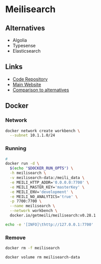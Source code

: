 # Meilisearch

<!--
https://github.com/ElektronPlus/school-website
https://github.com/Okampus/okampus
https://github.com/Console45/nest-meilisearch
-->

## Alternatives

- Algolia
- Typesense
- Elasticsearch

## Links

- [Code Repository](https://github.com/meilisearch/meilisearch)
- [Main Website](https://meilisearch.com)
- [Comparison to alternatives](https://docs.meilisearch.com/learn/what_is_meilisearch/comparison_to_alternatives.html#comparison-table)

## Docker

### Network

```sh
docker network create workbench \
  --subnet 10.1.1.0/24
```

### Running

```sh
#
docker run -d \
  $(echo "$DOCKER_RUN_OPTS") \
  -h meilisearch \
  -v meilisearch-data:/meili_data \
  -e MEILI_HTTP_ADDR='0.0.0.0:7700' \
  -e MEILI_MASTER_KEY='masterKey' \
  -e MEILI_ENV='development' \
  -e MEILI_NO_ANALYTICS='true' \
  -p 7700:7700 \
  --name meilisearch \
  --network workbench \
  docker.io/getmeili/meilisearch:v0.28.1
```

<!--
https://github.com/meilisearch/meilisearch/blob/main/meilisearch-http/src/option.rs
-->

```sh
echo -e '[INFO]\thttp://127.0.0.1:7700'
```

### Remove

```sh
docker rm -f meilisearch

docker volume rm meilisearch-data
```
